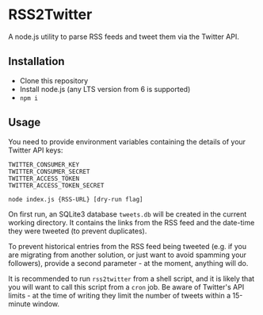 # RSS2Twitter

A node.js utility to parse RSS feeds and tweet them via the Twitter API.

## Installation

* Clone this repository
* Install node.js (any LTS version from 6 is supported)
* `npm i`

## Usage

You need to provide environment variables containing the details of your
Twitter API keys:

    TWITTER_CONSUMER_KEY
    TWITTER_CONSUMER_SECRET
    TWITTER_ACCESS_TOKEN
    TWITTER_ACCESS_TOKEN_SECRET

`node index.js {RSS-URL} [dry-run flag]`

On first run, an SQLite3 database `tweets.db` will be created in the current
working directory. It contains the links from the RSS feed and the date-time
they were tweeted (to prevent duplicates).

To prevent historical entries from the RSS feed being tweeted (e.g. if you
are migrating from another solution, or just want to avoid spamming your
followers), provide a second parameter - at the moment, anything will do.

It is recommended to run `rss2twitter` from a shell script, and it is
likely that you will want to call this script from a `cron` job. Be aware
of Twitter's API limits - at the time of writing they limit the number of
tweets within a 15-minute window.
